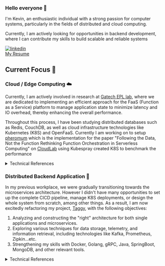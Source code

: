 ### Hello everyone 👋
I'm Kevin, an enthusiastic individual with a strong passion for computer systems, particularly in the fields of distributed and cloud computing.

Currently, I am actively looking for opportunities in backend development, where I can contribute my skills to build scalable and reliable systems  

[![linkedin](https://img.shields.io/badge/LinkedIn-0077B5?style=for-the-badge&logo=linkedin&logoColor=white)](https://www.linkedin.com/in/kevin-zhang-93526bab/)     
[My Resume](https://pse.is/56znqj)

## Current Focus 🚀

### Cloud / Edge Computing  ☁️

Currently, I am actively involved in research at [Gatech EPL lab](https://epl.gatech.edu/), where we are dedicated to implementing an efficient approach for the FaaS (Function as a Service) platform to manage application state to minimize latency and IO overhead, thereby enhancing the overall performance.

Throughout this process, I have been studying distributed databases such as Redis, CouchDB, as well as cloud infrastructure technologies like Kubernetes (K8S) and OpenFaaS. Currently I am working on to setup [pheromum](https://github.com/KevinZTW/pheromone)  which is the implementation for the paper "Following the Data, Not the Function Rethinking Function Orchestration in Serverless Computing" on [CloudLab](https://www.cloudlab.us/) using Kubespray created K8S to benchmark the performance

<details>
  <summary>Technical References</summary>
  <li>Faa$T A Transparent Auto-Scaling Cache for Serverless Applications</li>
  <li>Following the Data, Not the Function Rethinking Function Orchestration in Serverless Computing</li>
</details>

### Distributed Backend Application 📐

In my previous workplace, we were gradually transitioning towards the microservices architecture. However I didn't have many opportunities to set up the complete CICD pipeline, manage K8S deployments, or design the whole system from scratch, among other things. As a result, I am now excitedly refactoring my project, [Taggy](https://github.com/KevinZTW/Taggy), with the following objectives:

1. Analyzing and constructing the "right" architecture for both single applications and microservices.
2. Exploring various techniques for data storage, telemetry, and information retrieval, including technologies like Kafka, Prometheus, Zipkin...etc.
3. Strengthening my skills with Docker, Golang, gRPC, Java, SpringBoot, MongoDB, and other relevant tools.

<details>
  <summary>Technical References</summary>
  <li>Building Microservices, 2nd Edition, Sam Newman</li>
  <li>Designing Distributed Systems: Patterns and Paradigms for Scalable, Reliable Services, Brendan Burns</li>
  <li>Domain-Driven Design: Tackling Complexity in the Heart of Software, Eric Evans</li>
  <li>OpenTelemetry Demo</li>
</details>
